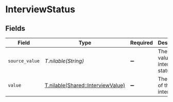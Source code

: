 # InterviewStatus


## Fields

| Field                                                                      | Type                                                                       | Required                                                                   | Description                                                                | Example                                                                    |
| -------------------------------------------------------------------------- | -------------------------------------------------------------------------- | -------------------------------------------------------------------------- | -------------------------------------------------------------------------- | -------------------------------------------------------------------------- |
| `source_value`                                                             | *T.nilable(String)*                                                        | :heavy_minus_sign:                                                         | The source value of the interview status.                                  | Unscheduled                                                                |
| `value`                                                                    | [T.nilable(Shared::InterviewValue)](../../models/shared/interviewvalue.md) | :heavy_minus_sign:                                                         | The status of the interview.                                               | unscheduled                                                                |